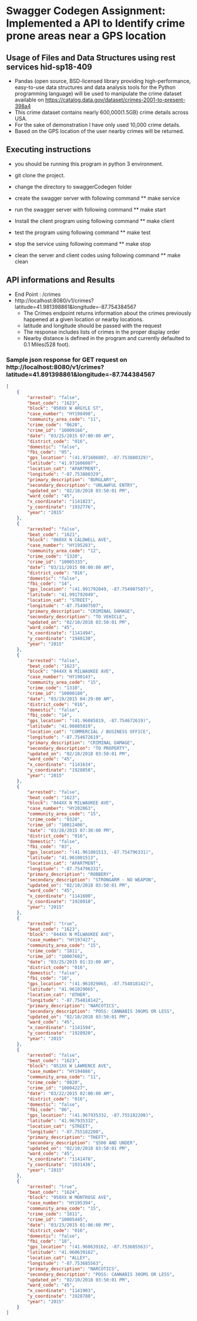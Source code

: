 # Swagger Codegen Assignment: Implemented a API to Identify crime prone areas near a GPS location
## Usage of Files and Data Structures using rest services hid-sp18-409 
* Pandas (open source, BSD-licensed library providing high-performance, easy-to-use data structures and data analysis tools for the Python programming language) will be used to manipulate the crime dataset available on https://catalog.data.gov/dataset/crimes-2001-to-present-398a4
* This crime dataset contains nearly 600,000(1.5GB) crime details across USA.
* For the sake of demonstration I have only used 10,000 crime details.
* Based on the GPS location of the user nearby crimes will be returned.

## Executing instructions
* you should be running this program in python 3 environment.
* git clone the project.
* change the directory to swaggerCodegen folder
* create the swagger server with following command
** make service

* run the swagger server with following command
** make start

* Install the client program using following command
** make client

* test the program using following command
** make test

* stop the service using following command
** make stop

* clean the server and client codes using following command
** make clean

## API informations and Results
* End Point : /crimes
* http://localhost:8080/v1/crimes?latitude=41.981398861&longitude=-87.754384567
	* The Crimes endpoint returns information about the crimes previously happened at a given location or nearby locations.
	* latitude and longitude should be passed with the request
	* The response includes lists of crimes in the proper display order
	* Nearby distance is defined in the program and currently defaulted to 0.1 Miles(528 foot).

### Sample json response for GET request on http://localhost:8080/v1/crimes?latitude=41.891398861&longitude=-87.744384567

```json
[
    {
        "arrested": "false",
        "beat_code": "1623",
        "block": "050XX W ARGYLE ST",
        "case_number": "HY198498",
        "community_area_code": "11",
        "crime_code": "0620",
        "crime_id": "10009166",
        "date": "03/25/2015 07:00:00 AM",
        "district_code": "016",
        "domestic": "false",
        "fbi_code": "05",
        "gps_location": "(41.971606007, -87.753880329)",
        "latitude": "41.971606007",
        "location_cat": "APARTMENT",
        "longitude": "-87.753880329",
        "primary_description": "BURGLARY",
        "secondary_description": "UNLAWFUL ENTRY",
        "updated_on": "02/10/2018 03:50:01 PM",
        "ward_code": "45",
        "x_coordinate": "1141823",
        "y_coordinate": "1932776",
        "year": "2015"
    },
    {
        "arrested": "false",
        "beat_code": "1621",
        "block": "060XX N CALDWELL AVE",
        "case_number": "HY195283",
        "community_area_code": "12",
        "crime_code": "1320",
        "crime_id": "10005335",
        "date": "03/11/2015 08:00:00 AM",
        "district_code": "016",
        "domestic": "false",
        "fbi_code": "14",
        "gps_location": "(41.991792049, -87.754907507)",
        "latitude": "41.991792049",
        "location_cat": "STREET",
        "longitude": "-87.754907507",
        "primary_description": "CRIMINAL DAMAGE",
        "secondary_description": "TO VEHICLE",
        "updated_on": "02/10/2018 03:50:01 PM",
        "ward_code": "45",
        "x_coordinate": "1141494",
        "y_coordinate": "1940130",
        "year": "2015"
    },
    {
        "arrested": "false",
        "beat_code": "1623",
        "block": "044XX N MILWAUKEE AVE",
        "case_number": "HY190143",
        "community_area_code": "15",
        "crime_code": "1310",
        "crime_id": "10000180",
        "date": "03/19/2015 04:29:00 AM",
        "district_code": "016",
        "domestic": "false",
        "fbi_code": "14",
        "gps_location": "(41.96085819, -87.754672619)",
        "latitude": "41.96085819",
        "location_cat": "COMMERCIAL / BUSINESS OFFICE",
        "longitude": "-87.754672619",
        "primary_description": "CRIMINAL DAMAGE",
        "secondary_description": "TO PROPERTY",
        "updated_on": "02/10/2018 03:50:01 PM",
        "ward_code": "45",
        "x_coordinate": "1141634",
        "y_coordinate": "1928858",
        "year": "2015"
    },
    {
        "arrested": "false",
        "beat_code": "1623",
        "block": "044XX N MILWAUKEE AVE",
        "case_number": "HY202063",
        "community_area_code": "15",
        "crime_code": "0320",
        "crime_id": "10012406",
        "date": "03/28/2015 07:30:00 PM",
        "district_code": "016",
        "domestic": "false",
        "fbi_code": "03",
        "gps_location": "(41.961001513, -87.754796331)",
        "latitude": "41.961001513",
        "location_cat": "APARTMENT",
        "longitude": "-87.754796331",
        "primary_description": "ROBBERY",
        "secondary_description": "STRONGARM - NO WEAPON",
        "updated_on": "02/10/2018 03:50:01 PM",
        "ward_code": "45",
        "x_coordinate": "1141600",
        "y_coordinate": "1928910",
        "year": "2015"
    },
    {
        "arrested": "true",
        "beat_code": "1623",
        "block": "044XX N MILWAUKEE AVE",
        "case_number": "HY197427",
        "community_area_code": "15",
        "crime_code": "1811",
        "crime_id": "10007602",
        "date": "03/25/2015 01:33:00 AM",
        "district_code": "016",
        "domestic": "false",
        "fbi_code": "18",
        "gps_location": "(41.961029065, -87.754818142)",
        "latitude": "41.961029065",
        "location_cat": "OTHER",
        "longitude": "-87.754818142",
        "primary_description": "NARCOTICS",
        "secondary_description": "POSS: CANNABIS 30GMS OR LESS",
        "updated_on": "02/10/2018 03:50:01 PM",
        "ward_code": "45",
        "x_coordinate": "1141594",
        "y_coordinate": "1928920",
        "year": "2015"
    },
    {
        "arrested": "false",
        "beat_code": "1623",
        "block": "051XX W LAWRENCE AVE",
        "case_number": "HY194086",
        "community_area_code": "11",
        "crime_code": "0820",
        "crime_id": "10004227",
        "date": "03/22/2015 02:00:00 AM",
        "district_code": "016",
        "domestic": "false",
        "fbi_code": "06",
        "gps_location": "(41.967935332, -87.755182208)",
        "latitude": "41.967935332",
        "location_cat": "STREET",
        "longitude": "-87.755182208",
        "primary_description": "THEFT",
        "secondary_description": "$500 AND UNDER",
        "updated_on": "02/10/2018 03:50:01 PM",
        "ward_code": "45",
        "x_coordinate": "1141478",
        "y_coordinate": "1931436",
        "year": "2015"
    },
    {
        "arrested": "true",
        "beat_code": "1624",
        "block": "050XX W MONTROSE AVE",
        "case_number": "HY195394",
        "community_area_code": "15",
        "crime_code": "1811",
        "crime_id": "10005445",
        "date": "03/23/2015 01:06:00 PM",
        "district_code": "016",
        "domestic": "false",
        "fbi_code": "18",
        "gps_location": "(41.960639162, -87.753685563)",
        "latitude": "41.960639162",
        "location_cat": "ALLEY",
        "longitude": "-87.753685563",
        "primary_description": "NARCOTICS",
        "secondary_description": "POSS: CANNABIS 30GMS OR LESS",
        "updated_on": "02/10/2018 03:50:01 PM",
        "ward_code": "45",
        "x_coordinate": "1141903",
        "y_coordinate": "1928780",
        "year": "2015"
    }
]
```

